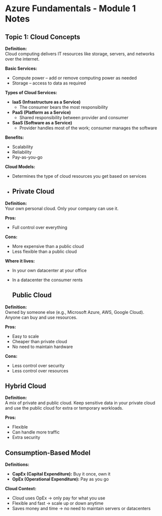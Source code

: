 # Azure Fundamentals - Module 1 Notes

## Topic 1: Cloud Concepts

**Definition:**  
Cloud computing delivers IT resources like storage, servers, and networks over the internet.

**Basic Services:**  
- Compute power – add or remove computing power as needed  
- Storage – access to data as required

**Types of Cloud Services:**  
- **IaaS (Infrastructure as a Service)**  
  - The consumer bears the most responsibility  
- **PaaS (Platform as a Service)**  
  - Shared responsibility between provider and consumer  
- **SaaS (Software as a Service)**  
  - Provider handles most of the work; consumer manages the software

**Benefits:**  
- Scalability  
- Reliability  
- Pay-as-you-go

**Cloud Models:**  
- Determines the type of cloud resources you get based on services

 - ## Private Cloud

**Definition:**  
Your own personal cloud. Only your company can use it.

**Pros:**  
- Full control over everything

**Cons:**  
- More expensive than a public cloud  
- Less flexible than a public cloud

**Where it lives:**  
- In your own datacenter at your office  
- In a datacenter the consumer rents

  ## Public Cloud

**Definition:**  
Owned by someone else (e.g., Microsoft Azure, AWS, Google Cloud). Anyone can buy and use resources.

**Pros:**  
- Easy to scale  
- Cheaper than private cloud  
- No need to maintain hardware

**Cons:**  
- Less control over security  
- Less control over resources
## Hybrid Cloud

**Definition:**  
A mix of private and public cloud. Keep sensitive data in your private cloud and use the public cloud for extra or temporary workloads.

**Pros:**  
- Flexible  
- Can handle more traffic  
- Extra security
## Consumption-Based Model

**Definitions:**  
- **CapEx (Capital Expenditure):** Buy it once, own it  
- **OpEx (Operational Expenditure):** Pay as you go  

**Cloud Context:**  
- Cloud uses OpEx → only pay for what you use  
- Flexible and fast → scale up or down anytime  
- Saves money and time → no need to maintain servers or datacenters

